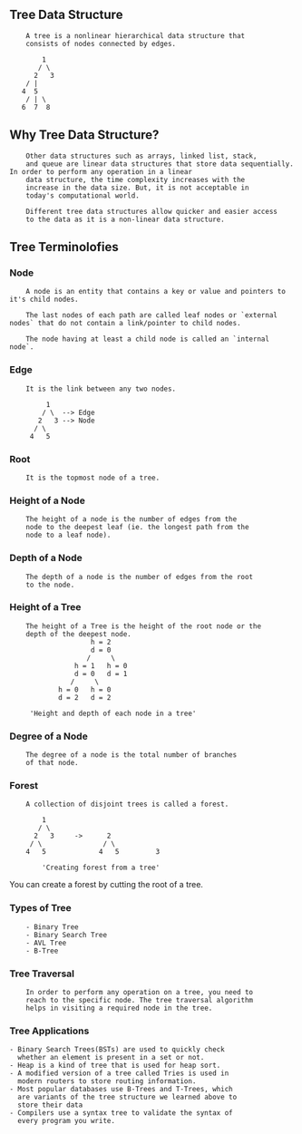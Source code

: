## Tree Data Structure
```
    A tree is a nonlinear hierarchical data structure that
    consists of nodes connected by edges.

        1
       / \
      2   3
    / |
   4  5
    / | \
   6  7  8
```

## Why Tree Data Structure?
```
    Other data structures such as arrays, linked list, stack,
    and queue are linear data structures that store data sequentially. In order to perform any operation in a linear 
    data structure, the time complexity increases with the
    increase in the data size. But, it is not acceptable in
    today's computational world.

    Different tree data structures allow quicker and easier access
    to the data as it is a non-linear data structure.
```
## Tree Terminolofies

### Node
```
    A node is an entity that contains a key or value and pointers to it's child nodes.

    The last nodes of each path are called leaf nodes or `external nodes` that do not contain a link/pointer to child nodes.

    The node having at least a child node is called an `internal node`.
```

### Edge
```
    It is the link between any two nodes.

         1
        / \  --> Edge
       2   3 --> Node
      / \
     4   5
```

### Root
```
    It is the topmost node of a tree.
```

### Height of a Node
```
    The height of a node is the number of edges from the
    node to the deepest leaf (ie. the longest path from the 
    node to a leaf node).
```

### Depth of a Node
```
    The depth of a node is the number of edges from the root
    to the node.
```

### Height of a Tree
```
    The height of a Tree is the height of the root node or the 
    depth of the deepest node.
                    h = 2
                    d = 0
                   /     \
                h = 1   h = 0
                d = 0   d = 1
               /     \
            h = 0   h = 0
            d = 2   d = 2

     'Height and depth of each node in a tree'
```

### Degree of a Node
```
    The degree of a node is the total number of branches
    of that node.
```

### Forest
```
    A collection of disjoint trees is called a forest.

        1
       / \
      2   3     ->      2
     / \               / \
    4   5             4   5         3

        'Creating forest from a tree'
```
You can create a forest by cutting the root of a tree.

### Types of Tree
```
    - Binary Tree
    - Binary Search Tree
    - AVL Tree
    - B-Tree
```

### Tree Traversal
```
    In order to perform any operation on a tree, you need to
    reach to the specific node. The tree traversal algorithm
    helps in visiting a required node in the tree.
```

### Tree Applications
    - Binary Search Trees(BSTs) are used to quickly check
      whether an element is present in a set or not.
    - Heap is a kind of tree that is used for heap sort.
    - A modified version of a tree called Tries is used in
      modern routers to store routing information.
    - Most popular databases use B-Trees and T-Trees, which
      are variants of the tree structure we learned above to
      store their data
    - Compilers use a syntax tree to validate the syntax of
      every program you write.
